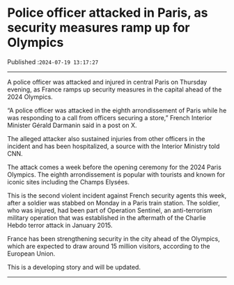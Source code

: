 # Police officer attacked in Paris, as security measures ramp up for Olympics

Published :`2024-07-19 13:17:27`

---

A police officer was attacked and injured in central Paris on Thursday evening, as France ramps up security measures in the capital ahead of the 2024 Olympics.

“A police officer was attacked in the eighth arrondissement of Paris while he was responding to a call from officers securing a store,” French Interior Minister Gérald Darmanin said in a post on X.

The alleged attacker also sustained injuries from other officers in the incident and has been hospitalized, a source with the Interior Ministry told CNN.

The attack comes a week before the opening ceremony for the 2024 Paris Olympics. The eighth arrondissement is popular with tourists and known for iconic sites including the Champs Elysées.

This is the second violent incident against French security agents this week, after a soldier was stabbed on Monday in a Paris train station. The soldier, who was injured, had been part of Operation Sentinel, an anti-terrorism military operation that was established in the aftermath of the Charlie Hebdo terror attack in January 2015.

France has been strengthening security in the city ahead of the Olympics, which are expected to draw around 15 million visitors, according to the European Union.

This is a developing story and will be updated.

---

